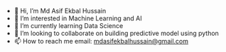- 👋 Hi, I’m Md Asif Ekbal Hussain
- 👀 I’m interested in Machine Learning and AI
- 🌱 I’m currently learning Data Science
- 💞️ I’m looking to collaborate on building predictive model using python 
- 📫 How to reach me email: mdasifekbalhussain@gmail.com
<!---
asifhussain109/asifhussain109 is a ✨ special ✨ repository because its `README.md` (this file) appears on your GitHub profile.
You can click the Preview link to take a look at your changes.
--->
